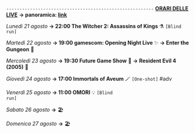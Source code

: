 <code>--------------------------------------------------------</code>
<b><u>ORARI DELLE LIVE</u></b>
<b>→ panoramica: <a href="https://trello.com/b/iKwdSGf3/sabaku">link</a></b>

<i>Lunedì 21 agosto</i>
<b>→ 22:00 The Witcher 2: Assassins of Kings</b> ⚗️ <code>[Blind run]</code>

<i>Martedì 22 agosto</i>
<b>→ 19:00 gamescom: Opening Night Live</b> ✨
<b>→ Enter the Gungeon</b> 🔫

<i>Mercoledì 23 agosto</i>
<b>→ 19:30 Future Game Show</b> 🔮
<b>→ Resident Evil 4 (2005)</b> 🧿

<i>Giovedì 24 agosto</i> 
<b>→ 17:00 Immortals of Aveum</b> 🪄 <code>[One-shot]</code> #adv

<i>Venerdì 25 agosto</i>
<b>→ 11:00 OMORI</b> 💡 <code>[Blind run]</code> 

<i>Sabato 26 agosto</i>
<b>→</b> 🏖️

<i>Domenica 27 agosto</i>
<b>→</b> 🏖️
